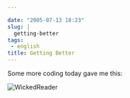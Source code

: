 ```yaml
---

date: "2005-07-13 18:23"
slug: |
  getting-better
tags:
 - english
title: Getting Better
---
```


Some more coding today gave me this:

![WickedReader](http://photos21.flickr.com/25744632_306014501e.jpg)
